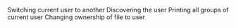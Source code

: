 Switching current user to another
Discovering the user
Printing all groups of current user
Changing ownership of file to user
